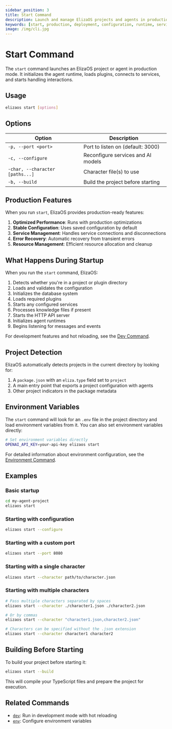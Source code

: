```yaml
---
sidebar_position: 3
title: Start Command
description: Launch and manage ElizaOS projects and agents in production mode
keywords: [start, production, deployment, configuration, runtime, services, agents]
image: /img/cli.jpg
---
```


# Start Command

The `start` command launches an ElizaOS project or agent in production mode. It initializes the agent runtime, loads plugins, connects to services, and starts handling interactions.

## Usage

```bash
elizaos start [options]
```

## Options

| Option                          | Description                        |
| ------------------------------- | ---------------------------------- |
| `-p, --port <port>`             | Port to listen on (default: 3000)  |
| `-c, --configure`               | Reconfigure services and AI models |
| `-char, --character [paths...]` | Character file(s) to use           |
| `-b, --build`                   | Build the project before starting  |

## Production Features

When you run `start`, ElizaOS provides production-ready features:

1. **Optimized Performance**: Runs with production optimizations
2. **Stable Configuration**: Uses saved configuration by default
3. **Service Management**: Handles service connections and disconnections
4. **Error Recovery**: Automatic recovery from transient errors
5. **Resource Management**: Efficient resource allocation and cleanup

## What Happens During Startup

When you run the `start` command, ElizaOS:

1. Detects whether you're in a project or plugin directory
2. Loads and validates the configuration
3. Initializes the database system
4. Loads required plugins
5. Starts any configured services
6. Processes knowledge files if present
7. Starts the HTTP API server
8. Initializes agent runtimes
9. Begins listening for messages and events

For development features and hot reloading, see the [Dev Command](./dev.md).

## Project Detection

ElizaOS automatically detects projects in the current directory by looking for:

1. A `package.json` with an `eliza.type` field set to `project`
2. A main entry point that exports a project configuration with agents
3. Other project indicators in the package metadata

## Environment Variables

The `start` command will look for an `.env` file in the project directory and load environment variables from it. You can also set environment variables directly:

```bash
# Set environment variables directly
OPENAI_API_KEY=your-api-key elizaos start
```

For detailed information about environment configuration, see the [Environment Command](./env.md).

## Examples

### Basic startup

```bash
cd my-agent-project
elizaos start
```

### Starting with configuration

```bash
elizaos start --configure
```

### Starting with a custom port

```bash
elizaos start --port 8080
```

### Starting with a single character

```bash
elizaos start --character path/to/character.json
```

### Starting with multiple characters

```bash
# Pass multiple characters separated by spaces
elizaos start --character ./character1.json ./character2.json

# Or by commas
elizaos start --character "character1.json,character2.json"

# Characters can be specified without the .json extension
elizaos start --character character1 character2
```

## Building Before Starting

To build your project before starting it:

```bash
elizaos start --build
```

This will compile your TypeScript files and prepare the project for execution.

## Related Commands

- [`dev`](./dev.md): Run in development mode with hot reloading
- [`env`](./env.md): Configure environment variables
